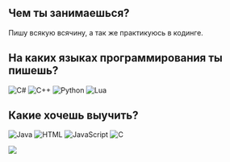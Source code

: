 ## Чем ты занимаешься?
Пишу всякую всячину, а так же практикуюсь в кодинге.

## На каких языках программирования ты пишешь?
![C#](https://img.shields.io/badge/C%23-lime?logo=csharp&logoColor=white) ![C++](https://img.shields.io/badge/C%2B%2B-blue?logo=c%2B%2B&logoColor=white) ![Python](https://img.shields.io/badge/Python-3776AB?logo=python&logoColor=fff) ![Lua](https://img.shields.io/badge/Lua-%232C2D72.svg?logo=lua&logoColor=white)

## Какие хочешь выучить?
![Java](https://img.shields.io/badge/Java-blue?logo=java&logoColor=white) ![HTML](https://img.shields.io/badge/HTML-%23E34F26.svg?logo=html5&logoColor=white) ![JavaScript](https://img.shields.io/badge/JavaScript-F7DF1E?logo=javascript&logoColor=000) ![C](https://img.shields.io/badge/C-00599C?logo=c&logoColor=white)

![](https://hit.yhype.me/github/profile?user_id=31757032)

